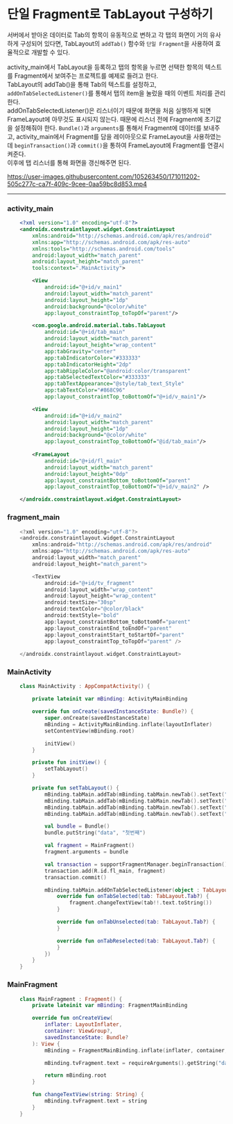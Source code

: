 # 단일 Fragment로 TabLayout 구성하기

서버에서 받아온 데이터로 Tab의 항목이 유동적으로 변하고 각 탭의 화면이 거의 유사하게 구성되어 있다면, TabLayout의 `addTab()` 함수와 `단일 Fragment`을 사용하여 효율적으로 개발할 수 있다.
<br/>

activity_main에서 TabLayout을 등록하고 탭의 항목을 누르면 선택한 항목의 텍스트를 Fragment에서 보여주는 프로젝트를 예제로 들려고 한다.<br/>
TabLayout의 addTab()을 통해 Tab의 텍스트를 설정하고, `addOnTabSelectedListener()`를 통해서 탭의 item을 눌렀을 때의 이벤트 처리를 관리한다.<br/>
addOnTabSelectedListener()은 리스너이기 때문에 화면을 처음 실행하게 되면 FrameLayout에 아무것도 표시되지 않는다. 때문에 리스너 전에 Fragment에 초기값을 설정해줘야 한다. `Bundle()`과 `arguments`를 통해서 Fragment에 데이터를 보내주고, activity_main에서 Fragment를 담을 레이아웃으로 FrameLayout을 사용하였는데 `beginTransaction()`과 `commit()`을 통하여 FrameLayout에 Fragment를 연결시켜준다.<br/>
이후에 탭 리스너를 통해 화면을 갱신해주면 된다.


https://user-images.githubusercontent.com/105263450/171011202-505c277c-ca7f-409c-9cee-0aa59bc8d853.mp4

--- 

### activity_main
```xml
    <?xml version="1.0" encoding="utf-8"?>
    <androidx.constraintlayout.widget.ConstraintLayout 
        xmlns:android="http://schemas.android.com/apk/res/android"
        xmlns:app="http://schemas.android.com/apk/res-auto"
        xmlns:tools="http://schemas.android.com/tools"
        android:layout_width="match_parent"
        android:layout_height="match_parent"
        tools:context=".MainActivity">

        <View
            android:id="@+id/v_main1"
            android:layout_width="match_parent"
            android:layout_height="1dp"
            android:background="@color/white"
            app:layout_constraintTop_toTopOf="parent"/>

        <com.google.android.material.tabs.TabLayout
            android:id="@+id/tab_main"
            android:layout_width="match_parent"
            android:layout_height="wrap_content"
            app:tabGravity="center"
            app:tabIndicatorColor="#333333"
            app:tabIndicatorHeight="2dp"
            app:tabRippleColor="@android:color/transparent"
            app:tabSelectedTextColor="#333333"
            app:tabTextAppearance="@style/tab_text_Style"
            app:tabTextColor="#868C96"
            app:layout_constraintTop_toBottomOf="@+id/v_main1"/>

        <View
            android:id="@+id/v_main2"
            android:layout_width="match_parent"
            android:layout_height="1dp"
            android:background="@color/white"
            app:layout_constraintTop_toBottomOf="@id/tab_main"/>
        
        <FrameLayout
            android:id="@+id/fl_main"
            android:layout_width="match_parent"
            android:layout_height="0dp"
            app:layout_constraintBottom_toBottomOf="parent"
            app:layout_constraintTop_toBottomOf="@+id/v_main2" />

    </androidx.constraintlayout.widget.ConstraintLayout>
```

### fragment_main
```kotlin
    <?xml version="1.0" encoding="utf-8"?>
    <androidx.constraintlayout.widget.ConstraintLayout
        xmlns:android="http://schemas.android.com/apk/res/android"
        xmlns:app="http://schemas.android.com/apk/res-auto"
        android:layout_width="match_parent"
        android:layout_height="match_parent">

        <TextView
            android:id="@+id/tv_fragment"
            android:layout_width="wrap_content"
            android:layout_height="wrap_content"
            android:textSize="30sp"
            android:textColor="@color/black"
            android:textStyle="bold"
            app:layout_constraintBottom_toBottomOf="parent"
            app:layout_constraintEnd_toEndOf="parent"
            app:layout_constraintStart_toStartOf="parent"
            app:layout_constraintTop_toTopOf="parent" />
        
    </androidx.constraintlayout.widget.ConstraintLayout>
```

### MainActivity
```kotlin
    class MainActivity : AppCompatActivity() {

        private lateinit var mBinding: ActivityMainBinding

        override fun onCreate(savedInstanceState: Bundle?) {
            super.onCreate(savedInstanceState)
            mBinding = ActivityMainBinding.inflate(layoutInflater)
            setContentView(mBinding.root)

            initView()
        }

        private fun initView() {
            setTabLayout()
        }

        private fun setTabLayout() {
            mBinding.tabMain.addTab(mBinding.tabMain.newTab().setText("첫번째"))
            mBinding.tabMain.addTab(mBinding.tabMain.newTab().setText("두번째"))
            mBinding.tabMain.addTab(mBinding.tabMain.newTab().setText("세번째"))
            mBinding.tabMain.addTab(mBinding.tabMain.newTab().setText("네번째"))

            val bundle = Bundle()
            bundle.putString("data", "첫번째")

            val fragment = MainFragment()
            fragment.arguments = bundle

            val transaction = supportFragmentManager.beginTransaction()
            transaction.add(R.id.fl_main, fragment)
            transaction.commit()

            mBinding.tabMain.addOnTabSelectedListener(object : TabLayout.OnTabSelectedListener {
                override fun onTabSelected(tab: TabLayout.Tab?) {
                    fragment.changeTextView(tab!!.text.toString())
                }

                override fun onTabUnselected(tab: TabLayout.Tab?) {
                }

                override fun onTabReselected(tab: TabLayout.Tab?) {
                }
            })
        }
    }
```


### MainFragment
```kotlin
    class MainFragment : Fragment() {
        private lateinit var mBinding: FragmentMainBinding

        override fun onCreateView(
            inflater: LayoutInflater,
            container: ViewGroup?,
            savedInstanceState: Bundle?
        ): View {
            mBinding = FragmentMainBinding.inflate(inflater, container, false)

            mBinding.tvFragment.text = requireArguments().getString("data")

            return mBinding.root
        }

        fun changeTextView(string: String) {
            mBinding.tvFragment.text = string
        }
    }
```